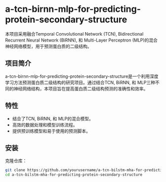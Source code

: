 # a-tcn-birnn-mlp-for-predicting-protein-secondary-structure

本项目采用融合Temporal Convolutional Network (TCN), Bidirectional Recurrent Neural Network (BiRNN), 和 Multi-Layer Perceptron (MLP)的混合神经网络模型，用于预测蛋白质的二级结构。

## 项目简介

a-tcn-birnn-mlp-for-predicting-protein-secondary-structure是一个利用深度学习方法预测蛋白质二级结构的研究项目。通过结合TCN, BiRNN, 和 MLP三种不同的神经网络结构，本项目旨在提高蛋白质二级结构预测的准确性和效率。

## 特性

- 结合了TCN, BiRNN, 和 MLP的混合模型。
- 高效的数据处理和模型训练流程。
- 提供预训练模型和易于使用的预测脚本。

## 安装

克隆仓库：

```bash
git clone https://github.com/yourusername/a-tcn-bilstm-mha-for-predicting-protein-secondary-structure.git
cd a-tcn-bilstm-mha-for-predicting-protein-secondary-structure
